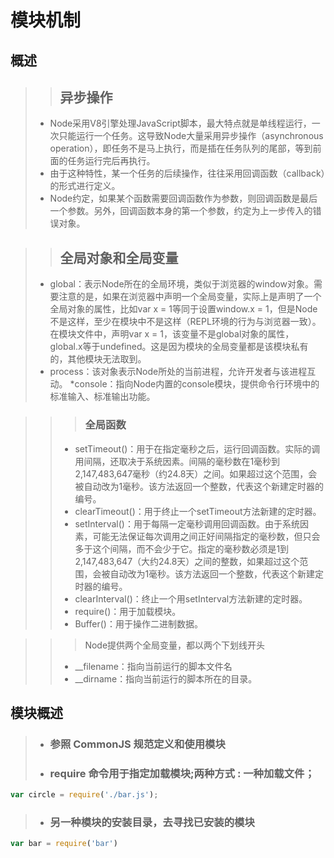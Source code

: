 # 模块机制

## 概述

>> ## 异步操作
  >*  Node采用V8引擎处理JavaScript脚本，最大特点就是单线程运行，一次只能运行一个任务。这导致Node大量采用异步操作（asynchronous operation），即任务不是马上执行，而是插在任务队列的尾部，等到前面的任务运行完后再执行。
  >* 由于这种特性，某一个任务的后续操作，往往采用回调函数（callback）的形式进行定义。
  >* Node约定，如果某个函数需要回调函数作为参数，则回调函数是最后一个参数。另外，回调函数本身的第一个参数，约定为上一步传入的错误对象。

>> ## 全局对象和全局变量
> * global：表示Node所在的全局环境，类似于浏览器的window对象。需要注意的是，如果在浏览器中声明一个全局变量，实际上是声明了一个全局对象的属性，比如var x = 1等同于设置window.x = 1，但是Node不是这样，至少在模块中不是这样（REPL环境的行为与浏览器一致）。在模块文件中，声明var x = 1，该变量不是global对象的属性，global.x等于undefined。这是因为模块的全局变量都是该模块私有的，其他模块无法取到。
> * process：该对象表示Node所处的当前进程，允许开发者与该进程互动。
> *console：指向Node内置的console模块，提供命令行环境中的标准输入、标准输出功能。

>>> ### 全局函数
>> * setTimeout()：用于在指定毫秒之后，运行回调函数。实际的调用间隔，还取决于系统因素。间隔的毫秒数在1毫秒到2,147,483,647毫秒（约24.8天）之间。如果超过这个范围，会被自动改为1毫秒。该方法返回一个整数，代表这个新建定时器的编号。
>> * clearTimeout()：用于终止一个setTimeout方法新建的定时器。
>> * setInterval()：用于每隔一定毫秒调用回调函数。由于系统因素，可能无法保证每次调用之间正好间隔指定的毫秒数，但只会多于这个间隔，而不会少于它。指定的毫秒数必须是1到2,147,483,647（大约24.8天）之间的整数，如果超过这个范围，会被自动改为1毫秒。该方法返回一个整数，代表这个新建定时器的编号。
>> * clearInterval()：终止一个用setInterval方法新建的定时器。
>> * require()：用于加载模块。
>> * Buffer()：用于操作二进制数据。

>>> Node提供两个全局变量，都以两个下划线开头
>> * __filename：指向当前运行的脚本文件名
>> * __dirname：指向当前运行的脚本所在的目录。

## 模块概述

>* ### 参照 CommonJS 规范定义和使用模块
>* ### require 命令用于指定加载模块;两种方式 : 一种加载文件；
```js
var circle = require('./bar.js');
```
> * ### 另一种模块的安装目录，去寻找已安装的模块
```js
var bar = require('bar')
```
